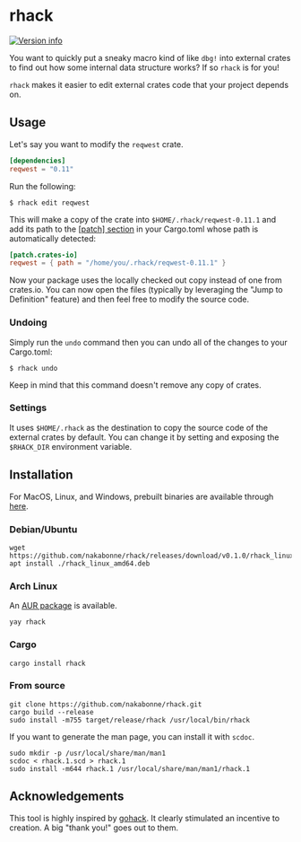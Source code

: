 # rhack
[![Version info](https://img.shields.io/crates/v/rhack.svg)](https://crates.io/crates/rhack)

You want to quickly put a sneaky macro kind of like `dbg!` into external crates to find out how some internal data structure works? If so `rhack` is for you!

`rhack` makes it easier to edit external crates code that your project depends on.

## Usage
Let's say you want to modify the `reqwest` crate.

```toml
[dependencies]
reqwest = "0.11"
```

Run the following:

```
$ rhack edit reqwest
```

This will make a copy of the crate into `$HOME/.rhack/reqwest-0.11.1` and add its path to the [[patch] section](https://doc.rust-lang.org/edition-guide/rust-2018/cargo-and-crates-io/replacing-dependencies-with-patch.html) in your Cargo.toml whose path is automatically detected:

```toml
[patch.crates-io]
reqwest = { path = "/home/you/.rhack/reqwest-0.11.1" }
```

Now your package uses the locally checked out copy instead of one from crates.io. You can now open the files (typically by leveraging the "Jump to Definition" feature) and then feel free to modify the source code.

### Undoing
Simply run the `undo` command then you can undo all of the changes to your Cargo.toml:

```
$ rhack undo
```

Keep in mind that this command doesn't remove any copy of crates.


### Settings
It uses `$HOME/.rhack` as the destination to copy the source code of the external crates by default. You can change it by setting and exposing the `$RHACK_DIR` environment variable.

## Installation
For MacOS, Linux, and Windows, prebuilt binaries are available through [here](https://github.com/nakabonne/rhack/releases).

### Debian/Ubuntu

```
wget https://github.com/nakabonne/rhack/releases/download/v0.1.0/rhack_linux_amd64.deb
apt install ./rhack_linux_amd64.deb
```

### Arch Linux
An [AUR package](https://aur.archlinux.org/packages/rhack/) is available.

```
yay rhack
```

### Cargo

```
cargo install rhack
```

### From source

```
git clone https://github.com/nakabonne/rhack.git
cargo build --release
sudo install -m755 target/release/rhack /usr/local/bin/rhack
```

If you want to generate the man page, you can install it with `scdoc`.

```
sudo mkdir -p /usr/local/share/man/man1
scdoc < rhack.1.scd > rhack.1
sudo install -m644 rhack.1 /usr/local/share/man/man1/rhack.1
```


## Acknowledgements
This tool is highly inspired by [gohack](https://github.com/rogpeppe/gohack). It clearly stimulated an incentive to creation. A big "thank you!" goes out to them.
